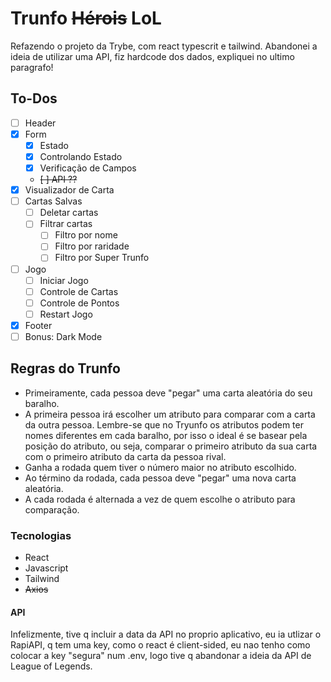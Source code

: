 # Trunfo ~~Hérois~~ LoL

Refazendo o projeto da Trybe, com react typescrit e tailwind. Abandonei a ideia de utilizar uma API, fiz hardcode dos dados, expliquei no ultimo paragrafo!

## To-Dos

- [ ] Header
- [x] Form
  - [x] Estado
  - [x] Controlando Estado
  - [x] Verificação de Campos
  - ~~[ ] API ??~~
- [x] Visualizador de Carta
- [ ] Cartas Salvas
  - [ ] Deletar cartas
  - [ ] Filtrar cartas
    - [ ] Filtro por nome
    - [ ] Filtro por raridade
    - [ ] Filtro por Super Trunfo
- [ ] Jogo
  - [ ] Iniciar Jogo
  - [ ] Controle de Cartas
  - [ ] Controle de Pontos
  - [ ] Restart Jogo
- [x] Footer
- [ ] Bonus: Dark Mode

## Regras do Trunfo


- Primeiramente, cada pessoa deve "pegar" uma carta aleatória do seu baralho.
- A primeira pessoa irá escolher um atributo para comparar com a carta da outra pessoa. Lembre-se que no Tryunfo os atributos podem ter nomes diferentes em cada baralho, por isso o ideal é se basear pela posição do atributo, ou seja, comparar o primeiro atributo da sua carta com o primeiro atributo da carta da pessoa rival.
- Ganha a rodada quem tiver o número maior no atributo escolhido.
- Ao término da rodada, cada pessoa deve "pegar" uma nova carta aleatória.
- A cada rodada é alternada a vez de quem escolhe o atributo para comparação.

### Tecnologias

- React
- Javascript
- Tailwind
- ~~Axios~~

#### API

Infelizmente, tive q incluir a data da API no proprio aplicativo, eu ia utlizar o RapiAPI, q tem uma key, como o react é client-sided, eu nao tenho como colocar a key "segura" num .env, logo tive q abandonar a ideia da API de League of Legends.
